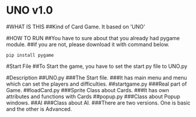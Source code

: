 UNO v1.0
========
#WHAT IS THIS
##Kind of Card Game. It based on 'UNO'

#HOW TO RUN
##You have to sure about that you already had pygame module.
##if you are not, please download it with command below.
<pre><code>pip install pygame</code></pre>

#Start File
##To Start the game, you have to set the start py file to UNO.py

#Description
##UNO.py
###The Start file. 
###It has main menu and menu which can set the players and difficulties.
##startgame.py
###Real part of Game.
##loadCard.py
###Sprite Class about Cards.
###It has own attributes and functions with Cards
##popup.py
###Class about Popup windows.
##AI
###Class about AI.
###There are two versions. One is basic and the other is Advanced.
